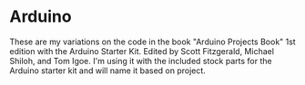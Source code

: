 # Arduino
These are my variations on the code in the book "Arduino Projects Book" 1st edition with the Arduino Starter Kit. Edited by Scott Fitzgerald, Michael Shiloh, and Tom Igoe. 
I'm using it with the included stock parts for the Arduino starter kit and will name it based on project.
